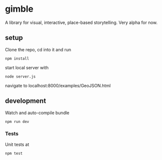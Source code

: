 # gimble

A library for visual, interactive, place-based storytelling. Very alpha for now.

## setup

Clone the repo, cd into it and run

```
npm install
```

start local server with

```
node server.js
```

navigate to localhost:8000/examples/GeoJSON.html

## development

Watch and auto-compile bundle

```
npm run dev
```


### Tests

Unit tests at 

```
npm test
```
